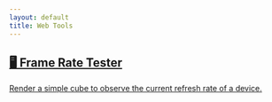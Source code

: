 ```yaml
---
layout: default
title: Web Tools
---
```



<div class="dashboard">
  <a class="card" href="/web-tools/fps.html">
    <h2>🖥️ Frame Rate Tester</h2>
    <p>Render a simple cube to observe the current refresh rate of a device.</p>
  </a>
</div>
